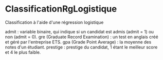 # ClassificationRgLogistique
Classification à l'aide d'une régression logistique 

admit : variable binaire, qui indique si un candidat est admis (admit = 1) ou non (admit = 0).
gre (Graduate Record Examination) : un test en anglais créé et géré par l'entreprise ETS.
gpa (Grade Point Average) : la moyenne des notes d'un étudiant.
prestige : prestige du candidat, 1 étant le meilleur score et 4 le plus faible.
